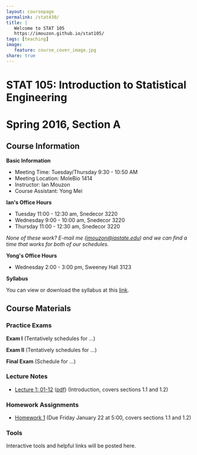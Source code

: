 ```yaml
---
layout: coursepage
permalink: /stat430/
title: |
   Welcome to STAT 105 
   https://imouzon.github.io/stat105/
tags: [teaching]
image:
   feature: course_cover_image.jpg
share: true
---
```


# STAT 105: Introduction to Statistical Engineering 

# Spring 2016, Section A

## Course Information

**Basic Information**

-  Meeting Time: Tuesday/Thursday 9:30 - 10:50 AM
-  Meeting Location: MoleBio 1414
-  Instructor: Ian Mouzon
-  Course Assistant: Yong Mei

**Ian's Office Hours**

-  Tuesday 11:00 - 12:30 am, Snedecor 3220
-  Wednesday 9:00 - 10:00 am, Snedecor 3220
-  Thursday 11:00 - 12:30 am, Snedecor 3220

*None of these work? E-mail me (imouzon@iastate.edu) and we can find a time that works for both of our schedules.*

**Yong's Office Hours**

-  Wednesday 2:00 - 3:00 pm, Sweeney Hall 3123

**Syllabus**

You can view or download the syllabus at this [link](./syllabus_stat105_S16.pdf).


## Course Materials

### Practice Exams

   <!-- TO DO -->
   **Exam I** (Tentatively schedules for ...) 

   <!-- TO DO -->
   **Exam II** (Tentatively schedules for ...) 

   <!-- TO DO -->
   **Final Exam** (Schedule for ...)

### Lecture Notes

-  [Lecture 1: 01-12](./lectures/lecture1/lecture1.html) ([pdf]()) (Introduction, covers sections 1.1 and 1.2)

### Homework Assignments

-  [Homework 1](./hw/hw1/stat105_hw1.pdf) (Due Friday January 22 at 5:00, covers sections 1.1 and 1.2)

### Tools

<!-- TO DO: instructions for downloading R -->
   Interactive tools and helpful links will be posted here.
